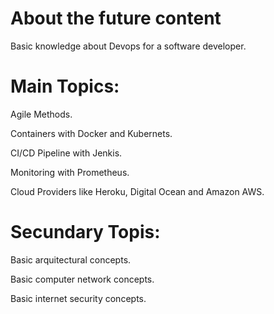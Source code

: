 # About the future content
Basic knowledge about Devops for a software developer.
# Main Topics:

<p>Agile Methods.</p>
<p>Containers with Docker and Kubernets.</p>
<p>CI/CD Pipeline with Jenkis.</p>
<p>Monitoring with Prometheus.</p>
<p>Cloud Providers like Heroku, Digital Ocean and Amazon AWS.</p>

# Secundary Topis:
<p>Basic arquitectural concepts.</p>
<p>Basic computer network concepts.</p>
<p>Basic internet security concepts.</p>
